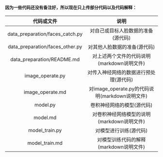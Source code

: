 #### 因为一些代码还没有备注好，所以现在只上传部分代码以及代码解释：

|代码或文件|说明|
|:---:|:---:|
|data_preparation/faces_catch.py|对自己或目标人脸数据的准备(源代码)|
|data_preparation/faces_other.py|对其他人脸数据的准备(源代码)|
|data_preparation/README.md|对上述两个文件的代码说明(markdown说明文件)|
|image_operate.py|对传入神经网络的数据进行预处理(源代码)|
|image_operate.md|对image_operate.py的代码说明(markdown说明文件)|
|model.py|卷积神经网络的模型(源代码)|
|model.md|对卷积神经网络模型的说明(markdown说明文件)|
|model_train.py|对模型进行训练(源代码)|
|model_train.md|对模型训练代码的解释(markdown说明文件)|
